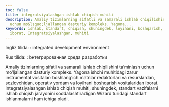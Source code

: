 ```yaml
---
toc: false
title: integratsiyalashgan ishlab chiqish muhiti
description: Amaliy tizimlarning sifatli va samarali ishlab chiqilishini ta&rsquo;minlash
  uchun mo&lsquo;ljallangan dasturiy kompleks. Yagona...
keywords: ishlab, standart, chiqish, shuningdek, loyihani, boshqarish, vositalaridan,
  iborat, Integratsiyalashgan, muhiti
---
```


Ingliz tilida:
:   integrated development environment

Rus tilida:
:   bнтегрированная среда разработки

Amaliy tizimlarning sifatli va samarali ishlab chiqilishini ta’minlash uchun mo‘ljallangan dasturiy kompleks. Yagona ishchi muhitidagi zarur instrumental vositalar: boshlang‘ich matnlar redaktorlari va resurslardan, sozlovchidan, operativ yordam va loyihani boshqarish vositalaridan iborat. Integratsiyalashgan ishlab chiqish muhiti, shuningdek, standart vazifalarni ishlab chiqish jarayonini soddalashtiradigan Wizard turidagi standart ishlanmalarni ham ichiga oladi.